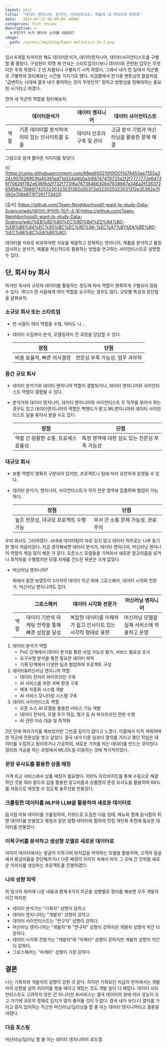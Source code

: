 ```yaml
---
layout: post
title:  "데이터 엔지니어, 분석가, 사이언티스트: 역할과 내 커리어의 방향성"
date:   2024-07-17 09:09:09 +0900
categories: Tech review
description: >
  누구인가? 누가 데이터 소리를 내었어?
image: 
  path: /assets/img/blog/Paper.Holistics.14-2.png
---
```


입사 6개월 차까지만 해도 데이터분석가, 데이터엔지니어, 데이터사이언티스트를 구별할 줄 몰랐다. 구성원이 10명 채 안되는 스타트업이다보니 데이터와 관련된 업무는 무엇이든 주워 하였다. 2 년 차쯤되니 구별되기 시작 하였다. 그래서 내가 한 일에서 직군별로 구별하여 정리해보는 시간을 가지기로 했다. 지금쯤에서 한기용 멘토님의 말씀처럼 “급변하는 시대에 결국 내가 좋아하는 것이 무엇인지”  정하고 방향성을 정해야하는 중요한 시기라고 여겼다.

먼저 세 직군의 역할을 정리해보자.

|  | 데이터분석가 | 데이터 엔지니어 | 데이터 사이언티스트 |
| --- | --- | --- | --- |
| 역할 | 기존 데이터를 분석하여 의미 있는 인사이트를 도출 | 데이터 인프라 구축 및 관리 | 고급 분석 기법과 머신러닝을 활용한 문제 해결 |

그림으로 쉽게 풀어준 이미지를 찾았다.

![][https://camo.githubusercontent.com/88ea600210f0f0011d76453ae7555a224c907628903fa40361ad71d324d4b0a3/68747470733a2f2f7777772e64726f70626f782e636f6d2f732f77316a76736466306d7638667a346a2f53637265656e73686f74253230323031382d30372d323025323031312e35362e31392e706e673f7261773d31]

[출처] [https://github.com/Team-Neighborhood/I-want-to-study-Data-Science/wiki/데이터-분야의-직군-소개](https://github.com/Team-Neighborhood/I-want-to-study-Data-Science/wiki/%EB%8D%B0%EC%9D%B4%ED%84%B0-%EB%B6%84%EC%95%BC%EC%9D%98-%EC%A7%81%EA%B5%B0-%EC%86%8C%EA%B0%9C)

데이터를 석유로 비유하자면 석유를 채굴하고 정제하는 엔지니어, 제품을 분석하고 품질 검사하는 분석가, 제품을 혁신적으로 활용하는 방법을 연구하는 사이언티스트로 설명할 수 있다. 

## 단, 회사 by 회사

하지만 회사의 규모와 데이터를 활용하는 정도에 따라 역할이 명확하게 구별되지 않을 수 있다. 게다가 한 사람에게 여러 역할을 요구하는 경우도 많다. 규모별 특성과 장단점을 살펴보자.

### 소규모 회사 또는 스타트업

- 한 사람이 여러 역할을 수행, 아마도 나…
- 데이터 수집부터 분석, 모델링까지 전 과정을 담당할 수 있다.
    
    
    | 장점 | 단점 |
    | --- | --- |
    | 비용 효율적, 빠른 의사결정 | 전문성 부족 가능성, 업무 과부하 |

### 중간 규모 회사

- 데이터 분석가와 데이터 엔지니어 역할이 결합되거나, 데이터 엔지니어와 사이언티스트 역할이 결합될 수 있다.
- 분석가와 데이터 엔지니어, 데이터 엔지니어와 사이언티스트 두 직무를 묶어서 하는 경우도 있고 데이터엔지니어의 역할은 백엔드가 맡고 ML엔지니어와 데이터 사이언티스트 일을 묶어서 맡을 수도 있다.
    
    
    | 장점 | 단점 |
    | --- | --- |
    | 역할 간 원활한 소통, 프로세스 효율성 | 특정 영역에 대한 심도 있는 전문성 부족 가능성 |

### 대규모 회사

- 보통 역할이 명확히 구분되어 있지만, 프로젝트나 팀에 따라 유연하게 운영될 수 있다.
- 데이터 분석가, 엔지니어, 사이언티스트가 각각 전문 영역에 집중하며 협업이 가능하다.
    
    
    | 장점 | 단점 |
    | --- | --- |
    | 높은 전문성, 대규모 프로젝트 수행 가능 | 부서 간 소통 문제 가능성, 관료주의 |

우리 회사도 그러하였다. 사내에 데이터팀이 따로 있지 않고 데이터 직무로는 나와 동기 한 명이 처음이었다. 지금 생각해보면 데이터 분석가, 데이터 엔지니어, 머신러닝 엔지니어 역할이 제일 많이 해온 거 같다. 오픈소스 모델들을 가져와서 새로운 알고리즘을 넣거나 최적화를 수행했지만 모델 자체를 건드린 부분은 크게 없었다. 

- 머신러닝 엔지니어?
    
     위에서 잠깐 보였듯이 3가지의 데이터 직군 외에 그로스해커, 데이터 시각화 전문가, 머신러닝 엔지니어도 있다.
    
    |  | 그로스해커 | 데이터 시각화 전문가 | 머신러닝 엔지니어 |
    | --- | --- | --- | --- |
    | 역할 | 데이터 기반의 마케팅 전략을 통해 빠른 성장을 달성 | 복잡한 데이터를 이해하기 쉽고 인사이트 있는 시각적 형태로 표현 | 머신러닝 모델을 실제 서비스에 적용하고 운영 |

1. 데이터 분석가 역할
    - PoC 단계에서 데이터 분석을 통한 사업 가능성 평가, 서비스 필요성 조사
    - 요구사항 분석을 통한 필요한 데이터 파악
    - 기획 단계에서 다양한 팀과 협업하여 프로젝트 구성
2. 데이터&머신러닝 엔지니어 역할
    - 데이터 전처리 파이프라인 구축
    - AI 서비스를 위한 서버 환경 구축
    - 배포 자동화 시스템 개발
    - AI 서비스 모니터링 시스템 구축
3. 데이터 사이언티스트 역할
    - 오픈 소스 AI 모델을 활용한 서비스 기능 개발
    - 데이터 전처리, 모델 추가 학습, 평가 등 AI 파이프라인 전반 수행
    - AI 관련 이슈 대응 및 최적화

2년 안에 여러가지를 해보았지만 그만큼 깊이가 없다고 느꼈다. 이쯤에서 이직 계획하며 한 직군에 전문성을 쌓고 싶었다.
결국 내가 다른 일보다 열의를 가지고 했던 작업은 데이터를 수집하고 정리하거나 가공하여, 새로운 가치를 띄는 데이터를 만드는 것이었다. 정리와 가공을 하는 과정에서 ML/DL을 이용하는 것에 적극적이었다. 

### 문장 유사도를 활용한 상품 매칭

가격 비교 서비스에서 상품 매칭이 필요했다. 100% 아르바이트를 통해 수동으로 해결하던 것을 여러 필드의 값을 활용한 알고리즘과 상품명의 문장 유사도를 활용하여 66%를 자동으로 매칭할 수 있도록 솔루션을 만들었다. 

### 크롤링한 데이터를 NLP와 LLM을 활용하여 새로운 데이터로

음식점 리뷰 데이터를 크롤링하여, 키워드로 도출한 다음 업태, 메뉴와 함께 음식점의 취향 데이터를 만들었고 평점과 같은 정형 데이터와 합하여 맛집 개인화 추천에 필요한 데이터를 만들었다.

### 이목구비를 분석하고 생성형 모델로 새로운 데이터로

이미지 데이터에서는 얼굴의 이목구비 위치값을 파악하는 모델을 활용하여, 고객의 얼굴에서 황금비율을 진단해주거나 다른 배경의 이미지 속에서 마치 그 곳에 간 것처럼 새로운 이미지를 생성하는 프로젝트를 진행하였다.

### 나의 성향 파악

위 링크의 위키에 나온 내용과 함께 6가지 직군을 성향별로 정리를 해보면 
모두 개발자이긴 하지만

- 데이터 분석가는 "기획자" 성향이 강하고
- 데이터 엔지니어는 "개발자" 성향이 강하고
- 데이터 사이언티스트는 "연구자" 성향이 강하다.
- 머신러닝 엔지니어는 "개발자"와 "연구자" 성향이 강하지만 개발자 성향이 약간 더 강하다.
- 데이터 시각화 전문가는 "개발자"와 "마케터" 성향이 강하지만 개발자 성향이 약간 더 강하다.
- 그로스해커는 "마케터" 성향이 가장 강하다.

## 결론
나는 기획자와 개발자의 성향이 강한 것 같다. 하지만 기획보단 지금의 연차에서는 개발자의 성향을 살려 커리어를 쌓을 때이고 재밌는 것도 개발 일이 더 재밌다. 
데이터 사이언티스트도 고려하지 않은 건 아니지만 AI서비스는 결국 데이터의 양에 따라 성능이 오고 가기에 규모의 경제로 입지가 많이 줄어들 것이 두렵다. 
결국 내가 보다 더 열의를 가지고 흥미 있어하는 직군은 머신러닝/딥러닝을 할 줄 아는 데이터 엔지니어라고 결론을 내렸다.

### 다음 포스팅

머신러닝/딥러닝 할 줄 아는 데이터 엔지니어의 로드맵

[jekyll-docs]: https://jekyllrb.com/docs/home
[jekyll-gh]:   https://github.com/jekyll/jekyll
[jekyll-talk]: https://talk.jekyllrb.com/